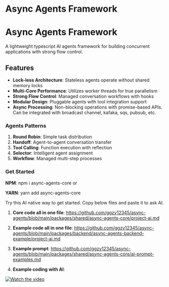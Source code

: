 # Async Agents Framework

# Async Agents Framework

A lightweight typescript AI agents framework for building concurrent applications with strong flow control.

## Features

- **Lock-less Architecture**: Stateless agents operate without shared memory locks  
- **Multi-Core Performance**: Utilizes worker threads for true parallelism  
- **Strong Flow Control**: Managed conversation workflows with hooks    
- **Modular Design**: Pluggable agents with tool integration support  
- **Async Processing**: Non-blocking operations with promise-based APIs. Can be integrated with broadcast channel, kafaka, sqs, pubsub, etc.

### Agents Patterns
1. **Round Robin**: Simple task distribution  
2. **Handoff**: Agent-to-agent conversation transfer  
3. **Tool Calling**: Function execution with reflection  
4. **Selector**: Intelligent agent assignment  
5. **Workflow**: Managed multi-step processes  

### Get Started
**NPM**: npm i async-agents-core or

**YARN**: yarn add async-agents-core 

Try this AI native way to get started. Copy below files and paste it to ask AI. 
1. **Core code all in one file**: https://github.com/ggzy12345/async-agents/blob/main/packages/shared/async-agents-core/project-ai.md
2. **Example code all in one file**: https://github.com/ggzy12345/async-agents/blob/main/packages/backend/async-agents-backend-example/project-ai.md

3. **Example prompt**: https://github.com/ggzy12345/async-agents/blob/main/packages/shared/async-agents-core/ai-prompt-examples.md

4. **Example coding with AI**:
 
[![Watch the video](https://img.youtube.com/vi/qejoEK3H4Bw/0.jpg)](https://www.youtube.com/watch?v=qejoEK3H4Bw)
